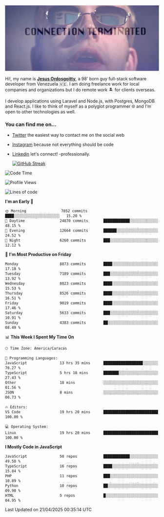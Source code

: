 ![hackers movie reference](./disconnected.jpg)

Hi!, my name is [**Jesus Ordosgoitty**](https://jodaz.dev), a 98' born guy full-stack software developer from Venezuela 🇻🇪. I am doing freelance work for local companies and organizations but I do remote work 🏝️ for clients overseas. 

I develop applications using Laravel and Node.js, with Postgres, MongoDB and React.js. I like to think of myself as a polyglot programmer 🌐 and I'm open to other technologies as well.

### You can find me on...

- [Twitter](https://twitter.com/jodaz_) the easiest way to contact me on the social web
- [Instagram](https://instagram.com/jodaz_) because not everything should be code
- [Linkedin](https://linkedin.com/in/jodaz) let's connect! -professionally.


    [![GitHub Streak](https://streak-stats.demolab.com?user=jodaz&theme=tokyonight)](https://git.io/streak-stats)

<!--START_SECTION:waka-->
![Code Time](http://img.shields.io/badge/Code%20Time-6%2C365%20hrs%2038%20mins-blue)

![Profile Views](http://img.shields.io/badge/Profile%20Views-0-blue)

![Lines of code](https://img.shields.io/badge/From%20Hello%20World%20I%27ve%20Written-83.6%20million%20lines%20of%20code-blue)

**I'm an Early 🐤** 

```text
🌞 Morning                7852 commits        ████░░░░░░░░░░░░░░░░░░░░░   15.20 % 
🌆 Daytime                24870 commits       ████████████░░░░░░░░░░░░░   48.15 % 
🌃 Evening                12664 commits       ██████░░░░░░░░░░░░░░░░░░░   24.52 % 
🌙 Night                  6260 commits        ███░░░░░░░░░░░░░░░░░░░░░░   12.12 % 
```
📅 **I'm Most Productive on Friday** 

```text
Monday                   8873 commits        ████░░░░░░░░░░░░░░░░░░░░░   17.18 % 
Tuesday                  7189 commits        ███░░░░░░░░░░░░░░░░░░░░░░   13.92 % 
Wednesday                8023 commits        ████░░░░░░░░░░░░░░░░░░░░░   15.53 % 
Thursday                 8526 commits        ████░░░░░░░░░░░░░░░░░░░░░   16.51 % 
Friday                   9019 commits        ████░░░░░░░░░░░░░░░░░░░░░   17.46 % 
Saturday                 5633 commits        ███░░░░░░░░░░░░░░░░░░░░░░   10.91 % 
Sunday                   4383 commits        ██░░░░░░░░░░░░░░░░░░░░░░░   08.49 % 
```


📊 **This Week I Spent My Time On** 

```text
🕑︎ Time Zone: America/Caracas

💬 Programming Languages: 
JavaScript               13 hrs 35 mins      ██████████████████░░░░░░░   70.27 % 
TypeScript               5 hrs 18 mins       ███████░░░░░░░░░░░░░░░░░░   27.43 % 
Other                    18 mins             ░░░░░░░░░░░░░░░░░░░░░░░░░   01.56 % 
JSON                     8 mins              ░░░░░░░░░░░░░░░░░░░░░░░░░   00.73 % 

🔥 Editors: 
VS Code                  19 hrs 20 mins      █████████████████████████   100.00 % 

💻 Operating System: 
Linux                    19 hrs 20 mins      █████████████████████████   100.00 % 
```

**I Mostly Code in JavaScript** 

```text
JavaScript               50 repos            ████████████░░░░░░░░░░░░░   49.50 % 
TypeScript               16 repos            ████░░░░░░░░░░░░░░░░░░░░░   15.84 % 
PHP                      11 repos            ███░░░░░░░░░░░░░░░░░░░░░░   10.89 % 
Python                   10 repos            ██░░░░░░░░░░░░░░░░░░░░░░░   09.90 % 
HTML                     5 repos             █░░░░░░░░░░░░░░░░░░░░░░░░   04.95 % 
```




 Last Updated on 21/04/2025 00:35:14 UTC
<!--END_SECTION:waka-->
